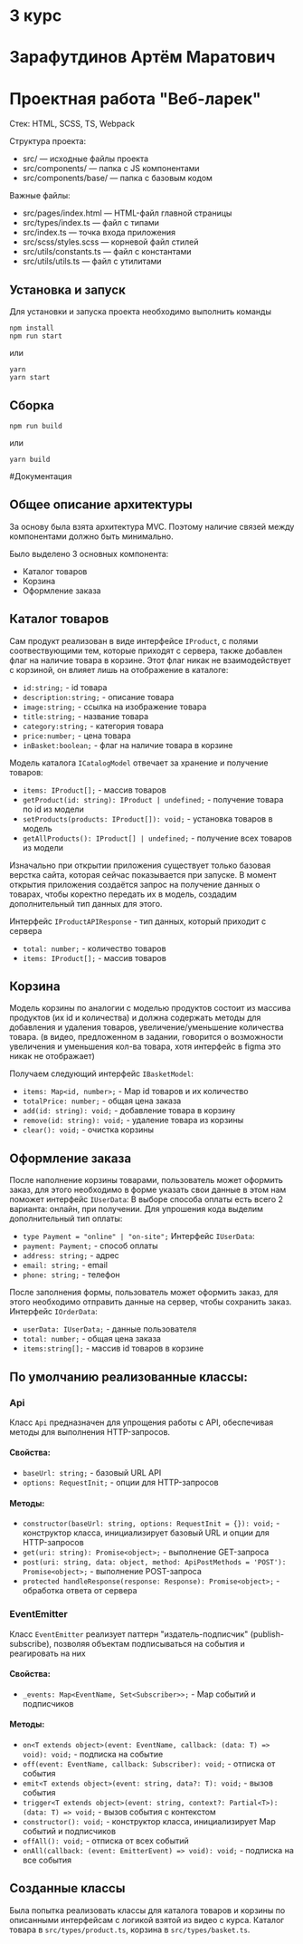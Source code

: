# 3 курс
# Зарафутдинов Артём Маратович
# Проектная работа "Веб-ларек"

Стек: HTML, SCSS, TS, Webpack

Структура проекта:
- src/ — исходные файлы проекта
- src/components/ — папка с JS компонентами
- src/components/base/ — папка с базовым кодом

Важные файлы:
- src/pages/index.html — HTML-файл главной страницы
- src/types/index.ts — файл с типами
- src/index.ts — точка входа приложения
- src/scss/styles.scss — корневой файл стилей
- src/utils/constants.ts — файл с константами
- src/utils/utils.ts — файл с утилитами

## Установка и запуск
Для установки и запуска проекта необходимо выполнить команды

```
npm install
npm run start
```

или

```
yarn
yarn start
```
## Сборка

```
npm run build
```

или

```
yarn build
```

#Документация

## Общее описание архитектуры

За основу была взята архитектура MVC. Поэтому наличие связей между компонентами должно быть минимально.

Было выделено 3 основных компонента:
- Каталог товаров
- Корзина
- Оформление заказа

## Каталог товаров

Сам продукт реализован в виде интерфейсе `IProduct`, с полями соотвествующими тем, которые приходят с сервера, также добавлен флаг на наличие товара в корзине. Этот флаг никак не взаимодействует с корзиной, он влияет лишь на отображение в каталоге:
- `id:string;` - id товара
- `description:string;` - описание товара
- `image:string;` - ссылка на изображение товара
- `title:string;` - название товара
- `category:string;` - категория товара
- `price:number;` - цена товара
- `inBasket:boolean;` - флаг на наличие товара в корзине

Модель каталога `ICatalogModel` отвечает за хранение и получение товаров:
- `items: IProduct[];` - массив товаров
- `getProduct(id: string): IProduct | undefined;` - получение товара по id из модели
- `setProducts(products: IProduct[]): void;` - установка товаров в модель
- `getAllProducts(): IProduct[] | undefined;` - получение всех товаров из модели

Изначально при открытии приложения существует только базовая верстка сайта, которая сейчас показывается при запуске.
В момент открытия приложения создаётся запрос на получение данных о товарах, чтобы коректно передать их в модель, создадим дополнительный тип данных для этого.

Интерфейс `IProductAPIResponse` - тип данных, который приходит с сервера
- `total: number;` - количество товаров
- `items: IProduct[];` - массив товаров

## Корзина

Модель корзины по аналогии с моделью продуктов состоит из массива продуктов (их id и количества) и должна содержать методы для добавления и удаления товаров, увеличение/уменьшение количества товара.
(в видео, предложенном в задании, говорится о возможности увеличения и уменьшения кол-ва товара, хотя интерфейс в figma это никак не отображает)

Получаем следующий интерфейс `IBasketModel`:
- `items: Map<id, number>;` - Map id товаров и их количество
- `totalPrice: number;` - общая цена заказа
- `add(id: string): void;` - добавление товара в корзину
- `remove(id: string): void;` - удаление товара из корзины
- `clear(): void;` - очистка корзины

## Оформление заказа

После наполнение корзины товарами, пользователь может оформить заказ, для этого необходимо в форме указать свои данные в этом нам поможет интерфейс `IUserData`:
В выборе способа оплаты есть всего 2 варианта: онлайн, при получении. Для упрошения кода выделим дополнительный тип оплаты:
- `type Payment = "online" | "on-site";`
Интерфейс `IUserData`:
- `payment: Payment;` - способ оплаты
- `address: string;` - адрес
- `email: string;` - email
- `phone: string;` - телефон

После заполнения формы, пользователь может оформить заказ, для этого необходимо отправить данные на сервер, чтобы сохранить заказ.
Интерфейс `IOrderData`:
- `userData: IUserData;` - данные пользователя
- `total: number;` - общая цена заказа
- `items:string[];` - массив id товаров в корзине


## По умолчанию реализованные классы:

### Api
Класс `Api` предназначен для упрощения работы с API, обеспечивая методы для выполнения HTTP-запросов. 

#### Свойства:
- `baseUrl: string;` - базовый URL API
- `options: RequestInit;` - опции для HTTP-запросов

#### Методы:
- `constructor(baseUrl: string, options: RequestInit = {}): void;` - конструктор класса, инициализирует базовый URL и опции для HTTP-запросов
- `get(uri: string): Promise<object>;` - выполнение GET-запроса
- `post(uri: string, data: object, method: ApiPostMethods = 'POST'): Promise<object>;` - выполнение POST-запроса
- `protected handleResponse(response: Response): Promise<object>;` - обработка ответа от сервера


### EventEmitter
Класс `EventEmitter` реализует паттерн "издатель-подписчик" (publish-subscribe), позволяя объектам подписываться на события и реагировать на них

#### Свойства:
- `_events: Map<EventName, Set<Subscriber>>;` - Map событий и подписчиков

#### Методы:
- `on<T extends object>(event: EventName, callback: (data: T) => void): void;` - подписка на событие
- `off(event: EventName, callback: Subscriber): void;` - отписка от события
- `emit<T extends object>(event: string, data?: T): void;` - вызов события
- `trigger<T extends object>(event: string, context?: Partial<T>): (data: T) => void;` - вызов события с контекстом
- `constructor(): void;` - конструктор класса, инициализирует Map событий и подписчиков
- `offAll(): void;` - отписка от всех событий
- `onAll(callback: (event: EmitterEvent) => void): void;` - подписка на все события

## Созданные классы

Была попытка реализовать классы для каталога товаров и корзины по описанными интерфейсам с логикой взятой из видео с курса.
Каталог товара в `src/types/product.ts`, корзина в `src/types/basket.ts`.

